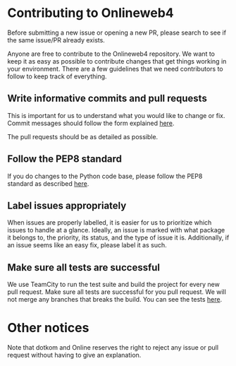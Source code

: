 Contributing to Onlineweb4
==========================

Before submitting a new issue or opening a new PR, please search to see if the same issue/PR already exists. 

Anyone are free to contribute to the Onlineweb4 repository. We want to keep it as easy as possible to contribute 
changes that get things working in your environment. There are a few guidelines that we need contributors to follow 
to keep track of everything.

Write informative commits and pull requests
-------------------------------------------

This is important for us to understand what you would like to change or fix. Commit messages should follow the form explained 
[here](https://robots.thoughtbot.com/5-useful-tips-for-a-better-commit-message).

The pull requests should be as detailed as possible.

Follow the PEP8 standard
------------------------

If you do changes to the Python code base, please follow the PEP8 standard as described 
[here](https://www.python.org/dev/peps/pep-0008/).

Label issues appropriately
--------------------------

When issues are properly labelled, it is easier for us to prioritize which issues to handle at a glance.
Ideally, an issue is marked with what package it belongs to, the priority, its status, and the type of issue it is.
Additionally, if an issue seems like an easy fix, please label it as such.

Make sure all tests are successful
----------------------------------

We use TeamCity to run the test suite and build the project for every new pull request. Make sure all tests are
successful for you pull request. We will not merge any branches that breaks the build. You can see the tests 
[here](https://online.ntnu.no/tc/).

Other notices
=============

Note that dotkom and Online reserves the right to reject any issue or pull request without having to give an explanation.
